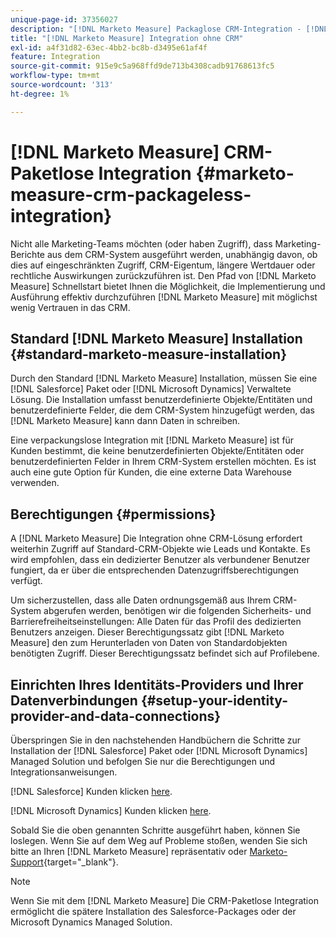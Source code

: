 ```yaml
---
unique-page-id: 37356027
description: "[!DNL Marketo Measure] Packaglose CRM-Integration - [!DNL Marketo Measure]"
title: "[!DNL Marketo Measure] Integration ohne CRM"
exl-id: a4f31d82-63ec-4bb2-bc8b-d3495e61af4f
feature: Integration
source-git-commit: 915e9c5a968ffd9de713b4308cadb91768613fc5
workflow-type: tm+mt
source-wordcount: '313'
ht-degree: 1%

---
```


# [!DNL Marketo Measure] CRM-Paketlose Integration {#marketo-measure-crm-packageless-integration}

Nicht alle Marketing-Teams möchten (oder haben Zugriff), dass Marketing-Berichte aus dem CRM-System ausgeführt werden, unabhängig davon, ob dies auf eingeschränkten Zugriff, CRM-Eigentum, längere Wertdauer oder rechtliche Auswirkungen zurückzuführen ist. Den Pfad von [!DNL Marketo Measure] Schnellstart bietet Ihnen die Möglichkeit, die Implementierung und Ausführung effektiv durchzuführen [!DNL Marketo Measure] mit möglichst wenig Vertrauen in das CRM.

## Standard [!DNL Marketo Measure] Installation {#standard-marketo-measure-installation}

Durch den Standard [!DNL Marketo Measure] Installation, müssen Sie eine [!DNL Salesforce] Paket oder [!DNL Microsoft Dynamics] Verwaltete Lösung. Die Installation umfasst benutzerdefinierte Objekte/Entitäten und benutzerdefinierte Felder, die dem CRM-System hinzugefügt werden, das [!DNL Marketo Measure] kann dann Daten in schreiben.

Eine verpackungslose Integration mit [!DNL Marketo Measure] ist für Kunden bestimmt, die keine benutzerdefinierten Objekte/Entitäten oder benutzerdefinierten Felder in Ihrem CRM-System erstellen möchten. Es ist auch eine gute Option für Kunden, die eine externe Data Warehouse verwenden.

## Berechtigungen {#permissions}

A [!DNL Marketo Measure] Die Integration ohne CRM-Lösung erfordert weiterhin Zugriff auf Standard-CRM-Objekte wie Leads und Kontakte. Es wird empfohlen, dass ein dedizierter Benutzer als verbundener Benutzer fungiert, da er über die entsprechenden Datenzugriffsberechtigungen verfügt.

Um sicherzustellen, dass alle Daten ordnungsgemäß aus Ihrem CRM-System abgerufen werden, benötigen wir die folgenden Sicherheits- und Barrierefreiheitseinstellungen: Alle Daten für das Profil des dedizierten Benutzers anzeigen. Dieser Berechtigungssatz gibt [!DNL Marketo Measure] den zum Herunterladen von Daten von Standardobjekten benötigten Zugriff. Dieser Berechtigungssatz befindet sich auf Profilebene.

## Einrichten Ihres Identitäts-Providers und Ihrer Datenverbindungen {#setup-your-identity-provider-and-data-connections}

Überspringen Sie in den nachstehenden Handbüchern die Schritte zur Installation der [!DNL Salesforce] Paket oder [!DNL Microsoft Dynamics] Managed Solution und befolgen Sie nur die Berechtigungen und Integrationsanweisungen.

[!DNL Salesforce] Kunden klicken [here](/help/configuration-and-setup/marketo-measure-and-salesforce/marketo-measure-salesforce-package-installation-and-set-up.md).

[!DNL Microsoft Dynamics] Kunden klicken [here](/help/marketo-measure-and-dynamics/getting-started-with-marketo-measure-and-dynamics/microsoft-dynamics-crm-installation-guide.md).

Sobald Sie die oben genannten Schritte ausgeführt haben, können Sie loslegen. Wenn Sie auf dem Weg auf Probleme stoßen, wenden Sie sich bitte an Ihren [!DNL Marketo Measure] repräsentativ oder [Marketo-Support](https://nation.marketo.com/t5/support/ct-p/Support){target="_blank"}.

>[!NOTE]
>
>Wenn Sie mit dem [!DNL Marketo Measure] Die CRM-Paketlose Integration ermöglicht die spätere Installation des Salesforce-Packages oder der Microsoft Dynamics Managed Solution.
